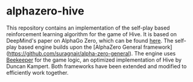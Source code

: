 # alphazero-hive

This repository contains an implementation of the self-play based reinforcement learning algorithm for the game of Hive.
It is based on DeepMind's paper on AlphaGo Zero, which can be found [here](https://www.nature.com/articles/nature24270.pdf).
The self-play based engine builds upon the [AlphaZero General framework] (https://github.com/suragnair/alpha-zero-general).
The engine uses [Beekeeper](https://github.com/Fjf/hive_engine/) for the game logic, an optimized implementation of Hive by Duncan Kampert.
Both frameworks have been extended and modified to efficiently work together.
